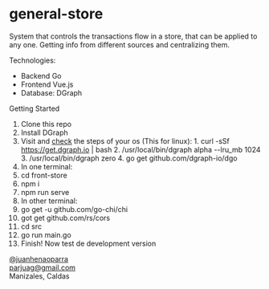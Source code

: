 # general-store
System that controls the transactions flow in a store, that can be applied to any one. Getting info from different sources and centralizing them.

Technologies:
- Backend Go
- Frontend Vue.js
- Database: DGraph

Getting Started

1. Clone this repo
2. Install DGraph
  1. Visit and [check][1] the steps of your os (This for linux):
    1. curl -sSf https://get.dgraph.io | bash
    2. /usr/local/bin/dgraph alpha --lru_mb 1024
    3. /usr/local/bin/dgraph zero
    4. go get github.com/dgraph-io/dgo
3. In one terminal:
  1. cd front-store
  2. npm i
  3. npm run serve
4. In other terminal:
  1. go get -u github.com/go-chi/chi
  2. got get github.com/rs/cors
  3. cd src
  4. go run main.go
5. Finish! Now test de development version


[@juanhenaoparra][2]  
<parjuag@gmail.com>  
Manizales, Caldas  

[1]: https://dgraph.io/downloads
[2]: https://twitter.com/juanhenaoparra
